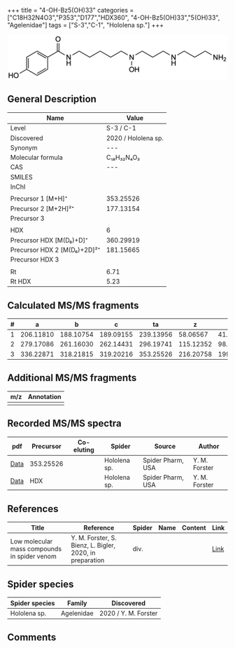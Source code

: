 +++
title = "4-OH-Bz5(OH)33"
categories = ["C18H32N4O3","P353","D177","HDX360",
"4-OH-Bz5(OH)33","5(OH)33",
"Agelenidae"]
tags = ["S-3","C-1",
"Hololena sp."]
+++

![](/img/4-OH-Bz5(OH)33.png)

## General Description

| Name                       | Value              |
|----------------------------|--------------------|
| Level                      | S-3 / C-1          |
| Discovered                 | 2020 / Hololena sp. |
| Synonym                    | ---                |
| Molecular formula          | C₁₈H₃₂N₄O₃                   |
| CAS                        | ---                |
| SMILES |   |
| InChI  |   |
|                            |                    |
| Precursor 1 [M+H]⁺         | 353.25526                   |
| Precursor 2 [M+2H]²⁺       | 177.13154                   |
| Precursor 3                |                    |
|                            |                    |
| HDX                        | 6                   |
| Precursor HDX   [M(D₆)+D]⁺   | 360.29919                   |
| Precursor HDX 2 [M(D₆)+2D]²⁺ | 181.15665                   |
| Precursor HDX 3            |                    |
|                            |                    |
| Rt                         | 6.71                   |
| Rt HDX                     | 5.23                   |

## Calculated MS/MS fragments

| # | a         | b         | c         | ta        | z         | y         | tz        |
|---|-----------|-----------|-----------|-----------|-----------|-----------|-----------|
| 1 | 206.11810 | 188.10754 | 189.09155 | 239.13956 | 58.06567 | 41.03912 | 75.09222 |
| 2 | 279.17086 | 261.16030 | 262.14431 | 296.19741 | 115.12352 | 98.09697 | 148.14498 |
| 3 | 336.22871 | 318.21815 | 319.20216 | 353.25526 | 216.20758 | 199.18103 | 233.23413 |

## Additional MS/MS fragments

| m/z | Annotation |
|-----|------------|
|     |            |

## Recorded MS/MS spectra

| pdf                                             | Precursor | Co-eluting | Spider      | Source                       | Author        |
|-------------------------------------------------|-----------|------------|-------------|------------------------------|---------------|
| [Data](/pdf/Hololena-sp/353_4-OH-Bz5(OH)33_Ho-sp.pdf) | 353.25526 |           | Hololena sp. | Spider Pharm, USA | Y. M. Forster |
| [Data](/pdf/Hololena-sp/353_4-OH-Bz5(OH)33_Ho-sp_HDX.pdf) | HDX |           | Hololena sp. | Spider Pharm, USA | Y. M. Forster |


## References

| Title | Reference | Spider | Name | Content | Link |
|-------|-----------|--------|------|---------|------|
| Low molecular mass compounds in spider venom      | Y. M. Forster, S. Bienz, L. Bigler, 2020, in preparation          | div.       |   |   | [Link](unknown) |

## Spider species

| Spider species     | Family     | Discovered           |
|--------------------|------------|----------------------|
| Hololena sp.       | Agelenidae | 2020 / Y. M. Forster |


## Comments